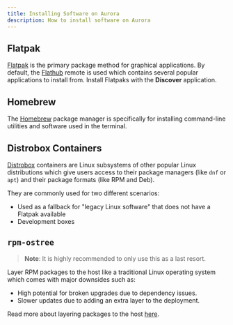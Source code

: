 ```yaml
---
title: Installing Software on Aurora
description: How to install software on Aurora
---
```


## Flatpak

[Flatpak](https://www.flatpak.org/) is the primary package method for graphical applications. By default, the [Flathub](https://www.flathub.org) remote is used which contains several popular applications to install from. Install Flatpaks with the **Discover** application.

## Homebrew

The [Homebrew](https://brew.sh/) package manager is specifically for installing command-line utilities and software used in the terminal.

## Distrobox Containers

[Distrobox](https://distrobox.it/) containers are Linux subsystems of other popular Linux distributions which give users access to their package managers (like `dnf` or `apt`) and their package formats (like RPM and Deb).

They are commonly used for two different scenarios:

- Used as a fallback for "legacy Linux software" that does not have a Flatpak available
- Development boxes

## `rpm-ostree`

> **Note**: It is highly recommended to only use this as a last resort.

Layer RPM packages to the host like a traditional Linux operating system which comes with major downsides such as:

- High potential for broken upgrades due to dependency issues.
- Slower updates due to adding an extra layer to the deployment.

Read more about layering packages to the host [here](https://docs.getaurora.dev/guides/layerapp/).
